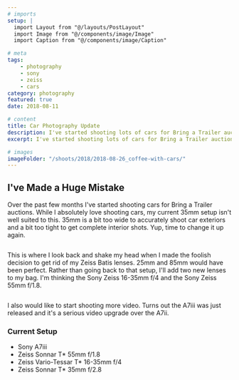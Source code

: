 ```yaml
---
# imports
setup: |
  import Layout from "@/layouts/PostLayout"
  import Image from "@/components/image/Image"
  import Caption from "@/components/image/Caption"

# meta
tags:
    - photography
    - sony
    - zeiss
    - cars
category: photography
featured: true
date: 2018-08-11

# content
title: Car Photography Update
description: I've started shooting lots of cars for Bring a Trailer auctions. That means I'm in need of a lens upgrade!
excerpt: I've started shooting lots of cars for Bring a Trailer auctions. That means I'm in need of a lens upgrade! One single 35mm Sony Zeiss wasn't going to cut it. It's too wide for exteriors and not wide enough for interiors. I'm thinking one around the 50mm mark and something down around the 20mm mark.

# images
imageFolder: "/shoots/2018/2018-08-26_coffee-with-cars/"
---
```


## I've Made a Huge Mistake
Over the past few months I've started shooting cars for Bring a Trailer auctions. While I absolutely love shooting cars, my current 35mm setup isn't well suited to this. 35mm is a bit too wide to accurately shoot car exteriors and a bit too tight to get complete interior shots. Yup, time to change it up again.

<figure>
    <picture>
        <Image
            file="/shoots/2018/2018-08-26_coffee-with-cars/coffee-with-cars-2018_004.jpg"
            classes="solid-shadow-blue"
        />
    </picture>
    <Caption file="/shoots/2018/2018-08-26_coffee-with-cars/coffee-with-cars-2018_004.jpg" />
</figure>

This is where I look back and shake my head when I made the foolish decision to get rid of my Zeiss Batis lenses. 25mm and 85mm would have been perfect. Rather than going back to that setup, I'll add two new lenses to my bag. I'm thinking the Sony Zeiss 16-35mm f/4 and the Sony Zeiss 55mm f/1.8.

<figure>
    <picture>
        <Image
            file="/shoots/2018/2018-08-26_coffee-with-cars/coffee-with-cars-2018_006.jpg"
            classes="solid-shadow-blue"
        />
    </picture>
    <Caption file="/shoots/2018/2018-08-26_coffee-with-cars/coffee-with-cars-2018_006.jpg" />
</figure>

I also would like to start shooting more video. Turns out the A7iii was just released and it's a serious video upgrade over the A7ii.

### Current Setup
- Sony A7iii
- Zeiss Sonnar T* 55mm f/1.8
- Zeiss Vario-Tessar T* 16-35mm f/4
- Zeiss Sonnar T* 35mm f/2.8